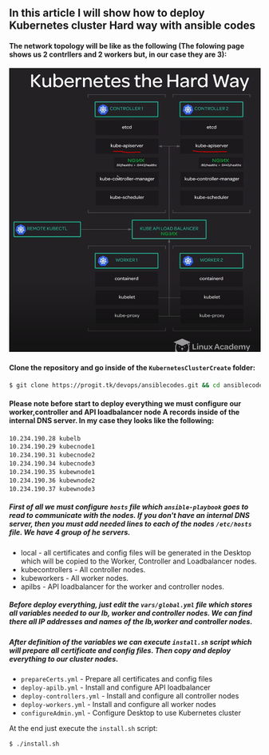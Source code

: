 ## In this article I will show how to deploy Kubernetes cluster Hard way with ansible codes

#### The network topology will be like as the following (The folowing page shows us 2 contrllers and 2 workers but, in our case they are 3):
![topology](images/kubernetesTheHardway.png)

#### Clone the repository and go inside of the `KubernetesClusterCreate` folder:
```bash
$ git clone https://progit.tk/devops/ansiblecodes.git && cd ansiblecodes/KubernetesClusterCreate
```

#### Please note before start to deploy everything we must configure our worker,controller and API loadbalancer node A records inside of the internal DNS server. In my case they looks like the following:
```bash
10.234.190.28 kubelb
10.234.190.29 kubecnode1
10.234.190.31 kubecnode2
10.234.190.34 kubecnode3
10.234.190.35 kubewnode1
10.234.190.36 kubewnode2
10.234.190.37 kubewnode3
```

##### First of all we must configure `hosts` file which `ansible-playbook` goes to read to communicate with the nodes. If you don't have an internal DNS server, then you must add needed lines to each of the nodes `/etc/hosts` file. We have 4 group of he servers.

- local - all certificates and config files will be generated in the Desktop which will be copied to the Worker, Controller and Loadbalancer nodes.
- kubecontrollers - All controller nodes.
- kubeworkers - All worker nodes.
- apilbs - API loadbalancer for the worker and controller nodes.

##### Before deploy everything, just edit the `vars/global.yml` file which stores all variables needed to our lb, worker and controller nodes. We can find there all IP addresses and names of the lb,worker and controller nodes.

##### After definition of the variables we can execute `install.sh` script which will prepare all certificate and config files. Then copy and deploy everything to our cluster nodes.

- `prepareCerts.yml` - Prepare all certificates and config files
- `deploy-apilb.yml` - Install and configure API loadbalancer
- `deploy-controllers.yml` - Install and configure all controller nodes
- `deploy-workers.yml` - Install and configure all worker nodes
- `configureAdmin.yml` - Configure Desktop to use Kubernetes cluster

At the end just execute the `install.sh` script:
```bash
$ ./install.sh
```
